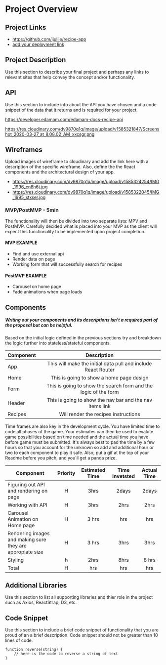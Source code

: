 # Project Overview

## Project Links

- https://github.com/ijuliie/recipe-app
- [add your deployment link]()

## Project Description

Use this section to describe your final project and perhaps any links to relevant sites that help convey the concept and\or functionality.

## API

Use this section to include info about the API you have chosen and a code snippet of the data that it returns and is required for your project. 


https://developer.edamam.com/edamam-docs-recipe-api

https://res.cloudinary.com/dv9870q1q/image/upload/v1585321847/Screenshot_2020-03-27_at_8.08.02_AM_xxcsgr.png


## Wireframes

Upload images of wireframe to cloudinary and add the link here with a description of the specific wireframe. Also, define the the React components and the architectural design of your app.

- https://res.cloudinary.com/dv9870q1q/image/upload/v1585324254/IMG_1996_cn8h6t.jpg
- https://res.cloudinary.com/dv9870q1q/image/upload/v1585322045/IMG_1995_stxser.jpg


### MVP/PostMVP - 5min

The functionality will then be divided into two separate lists: MPV and PostMVP. Carefully decided what is placed into your MVP as the client will expect this functionality to be implemented upon project completion.  

#### MVP EXAMPLE
- Find and use external api 
- Render data on page 
- Working form that will successfully search for recipes

#### PostMVP EXAMPLE
- Carousel on home page
- Fade animations when page loads

## Components
##### Writing out your components and its descriptions isn't a required part of the proposal but can be helpful.

Based on the initial logic defined in the previous sections try and breakdown the logic further into stateless/stateful components. 

| Component | Description | 
| --- | :---: |  
| App | This will make the initial data pull and include React Router | 
| Home | This is going to show a home page design |
| Form | This is going to show the search form and the logic of the form |
| Header | This is going to show the nav bar and the nav items link | 
| Recipes | Will render the recipes instructions | 


Time frames are also key in the development cycle.  You have limited time to code all phases of the game.  Your estimates can then be used to evalute game possibilities based on time needed and the actual time you have before game must be submitted. It's always best to pad the time by a few hours so that you account for the unknown so add and additional hour or two to each component to play it safe. Also, put a gif at the top of your Readme before you pitch, and you'll get a panda prize.

| Component | Priority | Estimated Time | Time Invetsted | Actual Time |
| --- | :---: |  :---: | :---: | :---: |
| Figuring out API and rendering on page | H | 3hrs | 2days | 2days |
| Working with API | H | 3hrs | 2hrs | 2hrs |
| Carousel Animation on Home page | H | 3 hrs | hrs | hrs |
| Rendering images and making sure they are appropiate size | H | 3 hrs | 3hrs | 3hrs |
| Styling | h | 2hrs | 8hrs | 8 hrs |
| Total | H | hrs| hrs | hrs |

## Additional Libraries
 Use this section to list all supporting libraries and thier role in the project such as Axios, ReactStrap, D3, etc. 

## Code Snippet

Use this section to include a brief code snippet of functionality that you are proud of an a brief description.  Code snippet should not be greater than 10 lines of code. 

```
function reverse(string) {
	// here is the code to reverse a string of text
}
```
